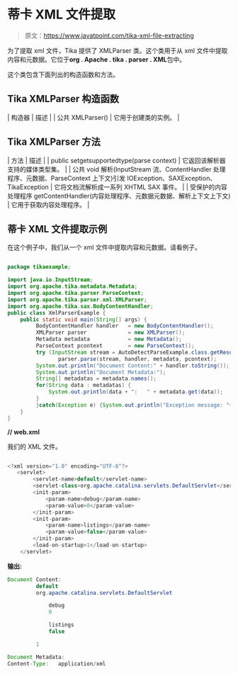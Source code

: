 # 蒂卡 XML 文件提取

> 原文：<https://www.javatpoint.com/tika-xml-file-extracting>

为了提取 xml 文件，Tika 提供了 XMLParser 类。这个类用于从 xml 文件中提取内容和元数据。它位于**org . Apache . tika . parser . XML**包中。

这个类包含下面列出的构造函数和方法。

## Tika XMLParser 构造函数

| 构造器 | 描述 |
| 公共 XMLParser() | 它用于创建类的实例。 |

## Tika XMLParser 方法

| 方法 | 描述 |
| public set<mediatype>getsupportedtype(parse context)</mediatype> | 它返回该解析器支持的媒体类型集。 |
| 公共 void 解析(InputStream 流、ContentHandler 处理程序、元数据、ParseContext 上下文)引发 IOException、SAXException、TikaException | 它将文档流解析成一系列 XHTML SAX 事件。 |
| 受保护的内容处理程序 getContentHandler(内容处理程序、元数据元数据、解析上下文上下文) | 它用于获取内容处理程序。 |

## 蒂卡 XML 文件提取示例

在这个例子中，我们从一个 xml 文件中提取内容和元数据。请看例子。

```java

package tikaexample;

import java.io.InputStream;
import org.apache.tika.metadata.Metadata;
import org.apache.tika.parser.ParseContext;
import org.apache.tika.parser.xml.XMLParser;
import org.apache.tika.sax.BodyContentHandler;
public class XmlParserExample {	
	public static void main(String[] args) {
		 BodyContentHandler handler   = new BodyContentHandler();
		 XMLParser parser             = new XMLParser();
		 Metadata metadata            = new Metadata();
		 ParseContext pcontext        = new ParseContext();
		 try (InputStream stream = AutoDetectParseExample.class.getResourceAsStream("web.xml")) {
		        parser.parse(stream, handler, metadata, pcontext);
	     System.out.println("Document Content:" + handler.toString());
	     System.out.println("Document Metadata:");
	     String[] metadatas = metadata.names(); 
	     for(String data : metadatas) {
	         System.out.println(data + ":   " + metadata.get(data));  
	     }
		 }catch(Exception e) {System.out.println("Exception message: "+ e.getMessage());}
	}
}

```

**// web.xml**

我们的 XML 文件。

```java

<?xml version="1.0" encoding="UTF-8"?>
   <servlet>
        <servlet-name>default</servlet-name>
        <servlet-class>org.apache.catalina.servlets.DefaultServlet</servlet-class>
        <init-param>
            <param-name>debug</param-name>
            <param-value>0</param-value>
        </init-param>
        <init-param>
            <param-name>listings</param-name>
            <param-value>false</param-value>
        </init-param>
        <load-on-startup>1</load-on-startup>
    </servlet>

```

**输出:**

```java
Document Content: 
         default
         org.apache.catalina.servlets.DefaultServlet

             debug
             0

             listings
             false

         1

Document Metadata:
Content-Type:   application/xml

```